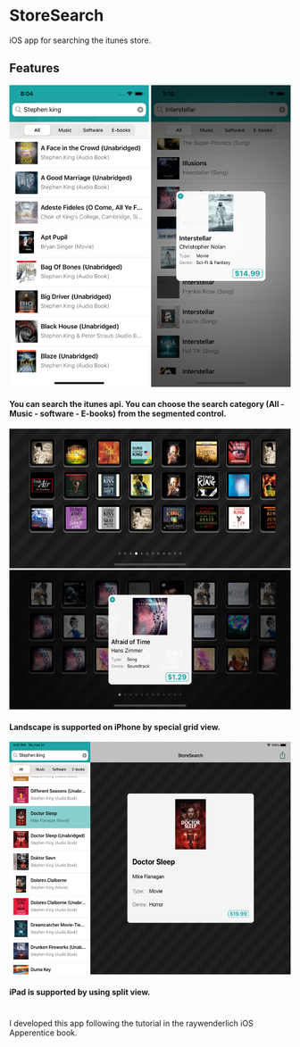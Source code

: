 # StoreSearch
iOS app for searching the itunes store.

## Features
<p align="center"><img src="https://raw.githubusercontent.com/MohammedHamdi/StoreSearch/master/Screenshots/iPhoneMainScreen.png" alt="iPhoneMainScreen" width="250" height="541">   <img src="https://raw.githubusercontent.com/MohammedHamdi/StoreSearch/master/Screenshots/iPhoneDetailPopUp.png" alt="iPhoneDetailPopUp" width="250" height="541"></p>

#### You can search the itunes api. You can choose the search category (All - Music - software - E-books) from the segmented control.


<p align="center"><img src="https://raw.githubusercontent.com/MohammedHamdi/StoreSearch/master/Screenshots/LandscapeMainScreen.png" alt="LandscapeMainScreen" width="541" height="250">   <img src="https://raw.githubusercontent.com/MohammedHamdi/StoreSearch/master/Screenshots/LandscapeDetailPopUp.png" alt="LandscapeDetailPopUp" width="541" height="250"></p>

#### Landscape is supported on iPhone by special grid view.


<p align="center"><img src="https://raw.githubusercontent.com/MohammedHamdi/StoreSearch/master/Screenshots/iPadSplitView.png" alt="iPadSplitView" width="556" height="417">

#### iPad is supported by using split view.



#
I developed this app following the tutorial in the raywenderlich iOS Apperentice book.
